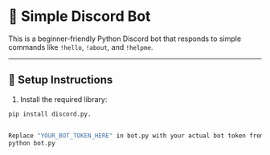# 🤖 Simple Discord Bot

This is a beginner-friendly Python Discord bot that responds to simple commands like `!hello`, `!about`, and `!helpme`.

---

## 🔧 Setup Instructions

1. Install the required library:

```bash
pip install discord.py.


Replace "YOUR_BOT_TOKEN_HERE" in bot.py with your actual bot token from the Discord Developer Portal.
python bot.py
